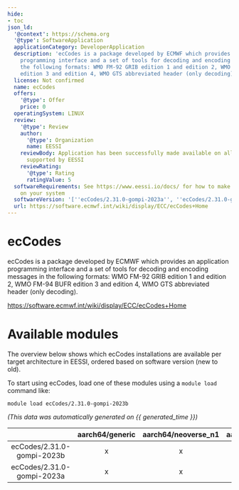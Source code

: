 ```yaml
---
hide:
- toc
json_ld:
  '@context': https://schema.org
  '@type': SoftwareApplication
  applicationCategory: DeveloperApplication
  description: 'ecCodes is a package developed by ECMWF which provides an application
    programming interface and a set of tools for decoding and encoding messages in
    the following formats: WMO FM-92 GRIB edition 1 and edition 2, WMO FM-94 BUFR
    edition 3 and edition 4, WMO GTS abbreviated header (only decoding).'
  license: Not confirmed
  name: ecCodes
  offers:
    '@type': Offer
    price: 0
  operatingSystem: LINUX
  review:
    '@type': Review
    author:
      '@type': Organization
      name: EESSI
    reviewBody: Application has been successfully made available on all architectures
      supported by EESSI
    reviewRating:
      '@type': Rating
      ratingValue: 5
  softwareRequirements: See https://www.eessi.io/docs/ for how to make EESSI available
    on your system
  softwareVersion: '[''ecCodes/2.31.0-gompi-2023a'', ''ecCodes/2.31.0-gompi-2023b'']'
  url: https://software.ecmwf.int/wiki/display/ECC/ecCodes+Home
---
```


ecCodes
=======


ecCodes is a package developed by ECMWF which provides an application programming interface and a set of tools for decoding and encoding messages in the following formats: WMO FM-92 GRIB edition 1 and edition 2, WMO FM-94 BUFR edition 3 and edition 4, WMO GTS abbreviated header (only decoding).

https://software.ecmwf.int/wiki/display/ECC/ecCodes+Home
# Available modules


The overview below shows which ecCodes installations are available per target architecture in EESSI, ordered based on software version (new to old).

To start using ecCodes, load one of these modules using a `module load` command like:

```shell
module load ecCodes/2.31.0-gompi-2023b
```

*(This data was automatically generated on {{ generated_time }})*  

| |aarch64/generic|aarch64/neoverse_n1|aarch64/neoverse_v1|x86_64/generic|x86_64/amd/zen2|x86_64/amd/zen3|x86_64/amd/zen4|x86_64/intel/haswell|x86_64/intel/sapphirerapids|x86_64/intel/skylake_avx512|aarch64/nvidia/grace|
| :---: | :---: | :---: | :---: | :---: | :---: | :---: | :---: | :---: | :---: | :---: | :---: |
|ecCodes/2.31.0-gompi-2023b|x|x|x|x|x|x|x|x|x|x|x|
|ecCodes/2.31.0-gompi-2023a|x|x|x|x|x|x|x|x|x|x|x|
